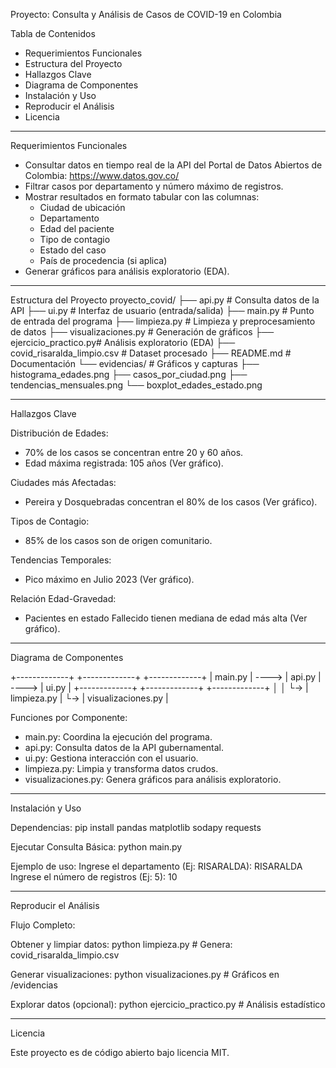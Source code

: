 Proyecto: Consulta y Análisis de Casos de COVID-19 en Colombia

Tabla de Contenidos
- Requerimientos Funcionales
- Estructura del Proyecto
- Hallazgos Clave
- Diagrama de Componentes
- Instalación y Uso
- Reproducir el Análisis
- Licencia

------------------------------------------------------------

Requerimientos Funcionales
- Consultar datos en tiempo real de la API del Portal de Datos Abiertos de Colombia: https://www.datos.gov.co/
- Filtrar casos por departamento y número máximo de registros.
- Mostrar resultados en formato tabular con las columnas:
  - Ciudad de ubicación
  - Departamento
  - Edad del paciente
  - Tipo de contagio
  - Estado del caso
  - País de procedencia (si aplica)
- Generar gráficos para análisis exploratorio (EDA).

------------------------------------------------------------

Estructura del Proyecto
proyecto_covid/
├── api.py               # Consulta datos de la API
├── ui.py                # Interfaz de usuario (entrada/salida)
├── main.py              # Punto de entrada del programa
├── limpieza.py          # Limpieza y preprocesamiento de datos
├── visualizaciones.py   # Generación de gráficos
├── ejercicio_practico.py# Análisis exploratorio (EDA)
├── covid_risaralda_limpio.csv  # Dataset procesado
├── README.md            # Documentación
└── evidencias/          # Gráficos y capturas
    ├── histograma_edades.png
    ├── casos_por_ciudad.png
    ├── tendencias_mensuales.png
    └── boxplot_edades_estado.png

------------------------------------------------------------

Hallazgos Clave

Distribución de Edades:
- 70% de los casos se concentran entre 20 y 60 años.
- Edad máxima registrada: 105 años (Ver gráfico).

Ciudades más Afectadas:
- Pereira y Dosquebradas concentran el 80% de los casos (Ver gráfico).

Tipos de Contagio:
- 85% de los casos son de origen comunitario.

Tendencias Temporales:
- Pico máximo en Julio 2023 (Ver gráfico).

Relación Edad-Gravedad:
- Pacientes en estado Fallecido tienen mediana de edad más alta (Ver gráfico).

------------------------------------------------------------

Diagrama de Componentes

+-------------+       +-------------+       +-------------+
|   main.py   | ----> |   api.py    | ----> |   ui.py     |
+-------------+       +-------------+       +-------------+
       │                     │
       └-> | limpieza.py |   └-> | visualizaciones.py |

Funciones por Componente:
- main.py: Coordina la ejecución del programa.
- api.py: Consulta datos de la API gubernamental.
- ui.py: Gestiona interacción con el usuario.
- limpieza.py: Limpia y transforma datos crudos.
- visualizaciones.py: Genera gráficos para análisis exploratorio.

------------------------------------------------------------

Instalación y Uso

Dependencias:
pip install pandas matplotlib sodapy requests

Ejecutar Consulta Básica:
python main.py

Ejemplo de uso:
Ingrese el departamento (Ej: RISARALDA): RISARALDA
Ingrese el número de registros (Ej: 5): 10

------------------------------------------------------------

Reproducir el Análisis

Flujo Completo:

Obtener y limpiar datos:
python limpieza.py  # Genera: covid_risaralda_limpio.csv

Generar visualizaciones:
python visualizaciones.py  # Gráficos en /evidencias

Explorar datos (opcional):
python ejercicio_practico.py  # Análisis estadístico

------------------------------------------------------------

Licencia

Este proyecto es de código abierto bajo licencia MIT.
